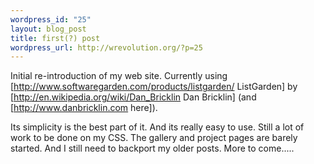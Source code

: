 ```yaml
--- 
wordpress_id: "25"
layout: blog_post
title: first(?) post
wordpress_url: http://wrevolution.org/?p=25
---
```

Initial re-introduction of my web site.  Currently using [http://www.softwaregarden.com/products/listgarden/ ListGarden] by  [http://en.wikipedia.org/wiki/Dan_Bricklin Dan Bricklin] (and  [http://www.danbricklin.com here]).

Its simplicity is the best part of it.  And its really easy to use.  Still a lot of work to be done on my CSS.  The gallery and project pages are barely started.  And I still need to backport my older posts.  More to come.....
